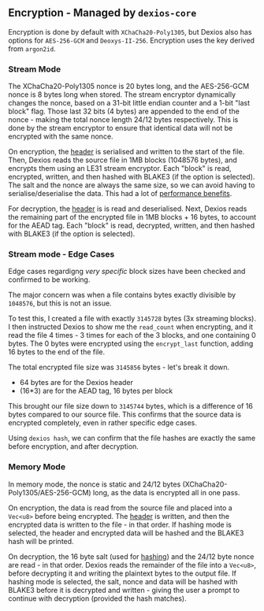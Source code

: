 ## Encryption - Managed by `dexios-core`

Encryption is done by default with `XChaCha20-Poly1305`, but Dexios also has options for `AES-256-GCM` and `Deoxys-II-256`. Encryption uses the key derived from `argon2id`.

### Stream Mode

The XChaCha20-Poly1305 nonce is 20 bytes long, and the AES-256-GCM nonce is 8 bytes long when stored. The stream encryptor dynamically changes the nonce, based on a 31-bit little endian counter and a 1-bit "last block" flag. Those last 32 bits (4 bytes) are appended to the end of the nonce - making the total nonce length 24/12 bytes respectively. This is done by the stream encryptor to ensure that identical data will not be encrypted with the same nonce.

On encryption, the [header](Headers.md) is serialised and written to the start of the file. Then, Dexios reads the source file in 1MB blocks (1048576 bytes), and encrypts them using an LE31 stream encryptor. Each "block" is read, encrypted, written, and then hashed with BLAKE3 (if the option is selected). The salt and the nonce are always the same size, so we can avoid having to serialise/deserialise the data. This had a lot of [performance benefits](../Checksums.md#performance).

For decryption, the [header](Headers.md) is is read and deserialised. Next, Dexios reads the remaining part of the encrypted file in 1MB blocks + 16 bytes, to account for the AEAD tag. Each "block" is read, decrypted, written, and then hashed with BLAKE3 (if the option is selected).

### Stream mode - Edge Cases

Edge cases regardigng *very specific* block sizes have been checked and confirmed to be working.

The major concern was when a file contains bytes exactly divisible by `1048576`, but this is not an issue.

To test this, I created a file with exactly `3145728` bytes (3x streaming blocks). I then instructed Dexios to show me the `read_count` when encrypting, and it read the file 4 times - 3 times for each of the 3 blocks, and one containing 0 bytes. The 0 bytes were encrypted using the `encrypt_last` function, adding 16 bytes to the end of the file.

The total encrypted file size was `3145856` bytes - let's break it down.

* 64 bytes are for the Dexios header
* (16*3) are for the AEAD tag, 16 bytes per block

This brought our file size down to `3145744` bytes, which is a difference of 16 bytes compared to our source file. This confirms that the source data is encrypted completely, even in rather specific edge cases.

Using `dexios hash`, we can confirm that the file hashes are exactly the same before encryption, and after decryption.

### Memory Mode

In memory mode, the nonce is static and 24/12 bytes (XChaCha20-Poly1305/AES-256-GCM) long, as the data is encrypted all in one pass.

On encryption, the data is read from the source file and placed into a `Vec<u8>` before being encrypted. The [header](Headers.md) is written, and then the encrypted data is written to the file - in that order. If hashing mode is selected, the header and encrypted data will be hashed and the BLAKE3 hash will be printed.

On decryption, the 16 byte salt (used for [hashing](Password-Hashing.md)) and the 24/12 byte nonce are read - in that order. Dexios reads the remainder of the file into a `Vec<u8>`, before decrypting it and writing the plaintext bytes to the output file. If hashing mode is selected, the salt, nonce and data will be hashed with BLAKE3 before it is decrypted and written - giving the user a prompt to continue with decryption (provided the hash matches).